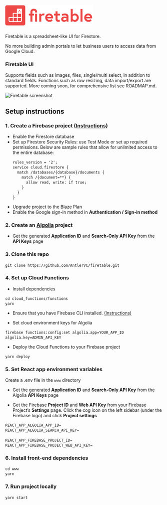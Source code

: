 # [![Firetable](./www/src/assets/firetable-with-wordmark.svg)](https://firetable.io/)

Firetable is a spreadsheet-like UI for Firestore.

No more building admin portals to let business users to access data from Google
Cloud.

### Firetable UI

Supports fields such as images, files, single/multi select, in addition to
standard fields. Functions such as row resizing, data import/export are
supported. More coming soon, for comprehensive list see ROADMAP.md.

![Firetable screenshot](https://firetable.io/static/demo-screenshot-0732a04a6a01316f4c423b2055198dec.png)

## Setup instructions

### 1. Create a Firebase project [(Instructions)](https://console.firebase.google.com/u/0/)

- Enable the Firestore database
- Set up Firestore Security Rules: use Test Mode or set up required permissions.
  Below are sample rules that allow for unlimited access to the entire database:
  ```
  rules_version = '2';
  service cloud.firestore {
    match /databases/{database}/documents {
      match /{document=**} {
        allow read, write: if true;
      }
    }
  }
  ```
- Upgrade project to the Blaze Plan
- Enable the Google sign-in method in **Authentication / Sign-in method**

### 2. Create an [Algolia](https://algolia.com) project

- Get the generated **Application ID** and **Search-Only API Key** from the
  **API Keys** page

### 3. Clone this repo

```
git clone https://github.com/AntlerVC/firetable.git
```

### 4. Set up Cloud Functions

- Install dependencies

```
cd cloud_functions/functions
yarn
```

- Ensure that you have Firebase CLI installed.
  [(Instructions)](https://firebase.google.com/docs/cli)

- Set cloud environment keys for Algolia

```
firebase functions:config:set algolia.app=YOUR_APP_ID algolia.key=ADMIN_API_KEY
```

- Deploy the Cloud Functions to your Firebase project

```
yarn deploy
```

### 5. Set React app environment variables

Create a .env file in the `www` directory

- Get the generated **Application ID** and **Search-Only API Key** from the
  Algolia **API Keys** page

- Get the Firebase **Project ID** and **Web API Key** from your Firebase
  Project’s **Settings** page. Click the cog icon on the left sidebar (under the
  Firebase logo) and click **Project settings**

```
REACT_APP_ALGOLIA_APP_ID=
REACT_APP_ALGOLIA_SEARCH_API_KEY=

REACT_APP_FIREBASE_PROJECT_ID=
REACT_APP_FIREBASE_PROJECT_WEB_API_KEY=
```

### 6. Install front-end dependencies

```
cd www
yarn
```

### 7. Run project locally

```
yarn start
```
